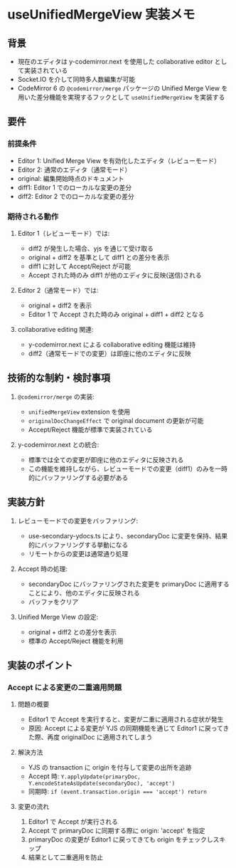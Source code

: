 # useUnifiedMergeView 実装メモ

## 背景

- 現在のエディタは y-codemirror.next を使用した collaborative editor として実装されている
- Socket.IO を介して同時多人数編集が可能
- CodeMirror 6 の `@codemirror/merge` パッケージの Unified Merge View を用いた差分機能を実現するフックとして `useUnifiedMergeView` を実装する

## 要件

### 前提条件

- Editor 1: Unified Merge View を有効化したエディタ（レビューモード）
- Editor 2: 通常のエディタ（通常モード）
- original: 編集開始時点のドキュメント
- diff1: Editor 1 でのローカルな変更の差分
- diff2: Editor 2 でのローカルな変更の差分

### 期待される動作

1. Editor 1（レビューモード）では:
   - diff2 が発生した場合、yjs を通じて受け取る
   - original + diff2 を基準として diff1 との差分を表示
   - diff1 に対して Accept/Reject が可能
   - Accept された時のみ diff1 が他のエディタに反映(送信)される

2. Editor 2（通常モード）では:
   - original + diff2 を表示
   - Editor 1 で Accept された時のみ original + diff1 + diff2 となる

3. collaborative editing 関連:
   - y-codemirror.next による collaborative editing 機能は維持
   - diff2（通常モードでの変更）は即座に他のエディタに反映

## 技術的な制約・検討事項

1. `@codemirror/merge` の実装:
   - `unifiedMergeView` extension を使用
   - `originalDocChangeEffect` で original document の更新が可能
   - Accept/Reject 機能が標準で実装されている

2. y-codemirror.next との統合:
   - 標準では全ての変更が即座に他のエディタに反映される
   - この機能を維持しながら、レビューモードでの変更（diff1）のみを一時的にバッファリングする必要がある

## 実装方針

1. レビューモードでの変更をバッファリング:
   - use-secondary-ydocs.ts により、secondaryDoc に変更を保持、結果的にバッファリングする挙動になる
   - リモートからの変更は通常通り処理

2. Accept 時の処理:
   - secondaryDoc にバッファリングされた変更を primaryDoc に適用することにより、他のエディタに反映される
   - バッファをクリア

3. Unified Merge View の設定:
   - original + diff2 との差分を表示
   - 標準の Accept/Reject 機能を利用

## 実装のポイント

### Accept による変更の二重適用問題

1. 問題の概要
   - Editor1 で Accept を実行すると、変更が二重に適用される症状が発生
   - 原因: Accept による変更が YJS の同期機能を通じて Editor1 に戻ってきた際、再度 originalDoc に適用されてしまう

2. 解決方法
   - YJS の transaction に origin を付与して変更の出所を追跡
   - Accept 時: `Y.applyUpdate(primaryDoc, Y.encodeStateAsUpdate(secondaryDoc), 'accept')`
   - 同期時: `if (event.transaction.origin === 'accept') return`

3. 変更の流れ
   1. Editor1 で Accept が実行される
   2. Accept で primaryDoc に同期する際に origin: 'accept' を指定
   3. primaryDoc の変更が Editor1 に戻ってきても origin をチェックしスキップ
   4. 結果として二重適用を防止
